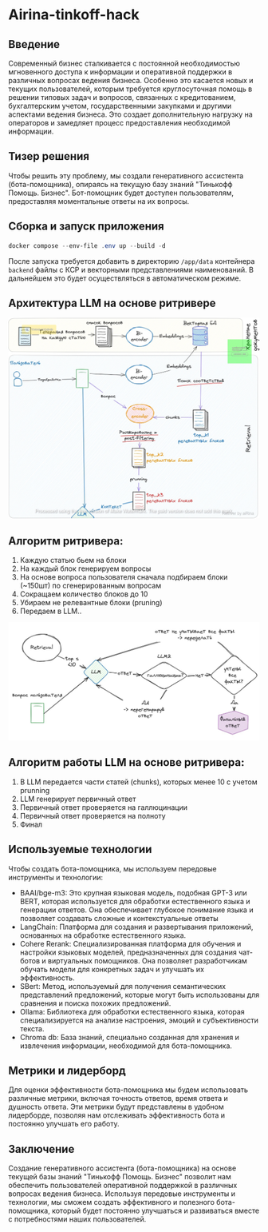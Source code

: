 # Airina-tinkoff-hack


## Введение

Современный бизнес сталкивается с постоянной необходимостью мгновенного доступа к информации и оперативной поддержки в различных вопросах ведения бизнеса. Особенно это касается новых и текущих пользователей, которым требуется круглосуточная помощь в решении типовых задач и вопросов, связанных с кредитованием, бухгалтерским учетом, государственными закупками и другими аспектами ведения бизнеса. Это создает дополнительную нагрузку на операторов и замедляет процесс предоставления необходимой информации.

## Тизер решения
Чтобы решить эту проблему, мы  создали генеративного ассистента (бота-помощника), опираясь на текущую базу знаний "Тинькофф Помощь. Бизнес". Бот-помощник будет доступен  пользователям, предоставляя моментальные ответы на их вопросы.

## Сборка и запуск приложения
```powershell
docker compose --env-file .env up --build -d
```

После запуска требуется добавить в директорию `/app/data` контейнера `backend` файлы с КСР и векторными представлениями наименований. В дальнейшем это будет осуществляться в автоматическом режиме. 


## Архитектура LLM на основе ритривере
![image2.jpg](image2.jpg)
## Алгоритм ритривера:
1. Каждую статью бьем на блоки
2. На каждый блок генерируем вопросы
3. На основе вопроса пользователя сначала подбираем блоки (~150шт) по сгенерированным вопросам
4. Сокращаем количество блоков до 10
5. Убираем не релевантные блоки (pruning)
6. Передаем в LLM..

![img.jpg](img.jpg)

## Алгоритм работы LLM на основе ритривера:
1. В LLM передается части статей (chunks), которых менее 10 с учетом prunning
2. LLM генерирует первичный ответ
3. Первичный ответ проверяется на галлюцинации
4. Первичный ответ проверяется на полноту
5. Финал

## Используемые технологии
Чтобы создать бота-помощника, мы используем передовые инструменты и технологии:
* BAAI/bge-m3: Это крупная языковая модель, подобная GPT-3 или BERT, которая используется для обработки естественного языка и генерации ответов. Она обеспечивает глубокое понимание языка и позволяет создавать сложные и контекстуальные ответы
* LangСhain: Платформа для создания и развертывания приложений, основанных на обработке естественного языка.
* Cohere Rerank: Специализированная платформа для обучения и настройки языковых моделей, предназначенных для создания чат-ботов и виртуальных помощников. Она позволяет разработчикам обучать модели для конкретных задач и улучшать их эффективность.
* SBert: Метод, используемый для получения семантических представлений предложений, которые могут быть использованы для сравнения и поиска похожих предложений.
* Ollama: Библиотека для обработки естественного языка, которая специализируется на анализе настроения, эмоций и субъективности текста.
* Chroma db: База знаний, специально созданная для хранения и извлечения информации, необходимой для бота-помощника.

## Метрики и лидерборд
Для оценки эффективности бота-помощника мы будем использовать различные метрики, включая точность ответов, время ответа и душность ответа. Эти метрики будут представлены в удобном лидерборде, позволяя нам отслеживать эффективность бота и постоянно улучшать его работу.

## Заключение

Создание генеративного ассистента (бота-помощника) на основе текущей базы знаний "Тинькофф Помощь. Бизнес" позволит нам обеспечить  пользователей оперативной поддержкой в различных вопросах ведения бизнеса. Используя передовые инструменты и технологии, мы сможем создать эффективного и полезного бота-помощника, который будет постоянно улучшаться и развиваться вместе с потребностями наших пользователей.
